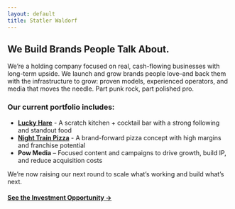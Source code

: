 ```yaml
---
layout: default
title: Statler Waldorf
---
```


## We Build Brands People Talk About.

We’re a holding company focused on real, cash-flowing businesses with long-term upside. We launch and grow brands people love–and back them with the infrastructure to grow: proven models, experienced operators, and media that moves the needle. Part punk rock, part polished pro.


### Our current portfolio includes:

- **[Lucky Hare](https://luckyhare.com)** - A scratch kitchen + cocktail bar with a strong following and standout food
- **[Night Train Pizza](https://nighttrainpizza.com)** - A brand-forward pizza concept with high margins and franchise potential
- **Pow Media** – Focused content and campaigns to drive growth, build IP, and reduce acquisition costs

We’re now raising our next round to scale what’s working and build what’s next.

#### [See the Investment Opportunity →](/invest)
